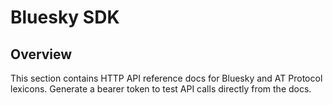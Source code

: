 # Bluesky SDK

## Overview

This section contains HTTP API reference docs for Bluesky and AT Protocol lexicons. Generate a bearer token to test API calls directly from the docs.